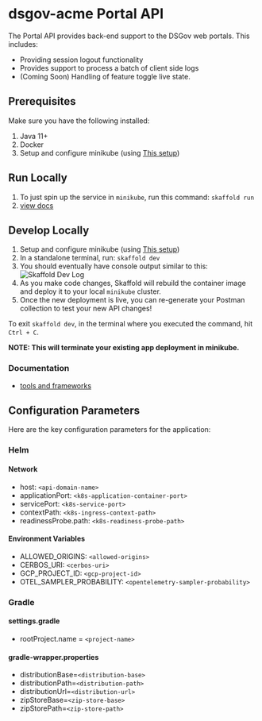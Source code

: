 # dsgov-acme Portal API

The Portal API provides back-end support to the DSGov web portals. This includes:

* Providing session logout functionality
* Provides support to process a batch of client side logs
* (Coming Soon) Handling of feature toggle live state.

## Prerequisites

Make sure you have the following installed:

1. Java 11+
2. Docker
3. Setup and configure minikube (using [This setup](https://github.com/dsgov-acme/cwb06-local-environment))

## Run Locally

1. To just spin up the service in `minikube`, run this command: `skaffold run`
2. [view docs](http://api.cwb06.test/portal/swagger-ui/index.html)

## Develop Locally

1. Setup and configure minikube (using [This setup](https://github.com/dsgov-acme/cwb06-local-environment))
2. In a standalone terminal, run: `skaffold dev`
3. You should eventually have console output similar to this:
![Skaffold Dev Log](docs/assets/skaffold-dev-log.png)
4. As you make code changes, Skaffold will rebuild the container image and deploy it to your local `minikube` cluster.
5. Once the new deployment is live, you can re-generate your Postman collection to test your new API changes!

To exit `skaffold dev`, in the terminal where you executed the command, hit `Ctrl + C`.

**NOTE: This will terminate your existing app deployment in minikube.**

### Documentation

* [tools and frameworks](./docs/tools.md)

## Configuration Parameters

Here are the key configuration parameters for the application:
### Helm

#### Network
- host: `<api-domain-name>`
- applicationPort: `<k8s-application-container-port>`
- servicePort: `<k8s-service-port>`
- contextPath: `<k8s-ingress-context-path>`
- readinessProbe.path: `<k8s-readiness-probe-path>`

#### Environment Variables
- ALLOWED_ORIGINS: `<allowed-origins>`
- CERBOS_URI: `<cerbos-uri>`
- GCP_PROJECT_ID: `<gcp-project-id>`
- OTEL_SAMPLER_PROBABILITY: `<opentelemetry-sampler-probability>`

### Gradle

#### settings.gradle
- rootProject.name = `<project-name>`

#### gradle-wrapper.properties
- distributionBase=`<distribution-base>`
- distributionPath=`<distribution-path>`
- distributionUrl=`<distribution-url>`
- zipStoreBase=`<zip-store-base>`
- zipStorePath=`<zip-store-path>`
